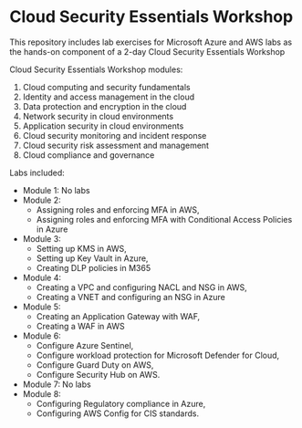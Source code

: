 # Cloud Security Essentials Workshop
This repository includes lab exercises for Microsoft Azure and AWS labs as the hands-on component of a 2-day Cloud Security Essentials Workshop

Cloud Security Essentials Workshop modules:

1.	Cloud computing and security fundamentals
2.	Identity and access management in the cloud
3.	Data protection and encryption in the cloud
4.	Network security in cloud environments
5.	Application security in cloud environments
6.	Cloud security monitoring and incident response
7.	Cloud security risk assessment and management
8.	Cloud compliance and governance

Labs included:

- Module 1: No labs
- Module 2:
  - Assigning roles and enforcing MFA in AWS,
  - Assigning roles and enforcing MFA with Conditional Access Policies in Azure
- Module 3:
  - Setting up KMS in AWS,
  - Setting up Key Vault in Azure,
  - Creating DLP policies in M365
- Module 4:
  - Creating a VPC and configuring NACL and NSG in AWS,
  - Creating a VNET and configuring an NSG in Azure
- Module 5:
  - Creating an Application Gateway with WAF,
  - Creating a WAF in AWS
- Module 6:
  - Configure Azure Sentinel,
  - Configure workload protection for Microsoft Defender for Cloud,
  - Configure Guard Duty on AWS,
  - Configure Security Hub on AWS.
- Module 7: No labs
- Module 8:
  - Configuring Regulatory compliance in Azure,
  - Configuring AWS Config for CIS standards.


